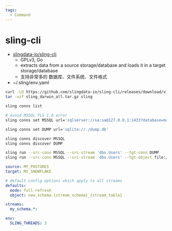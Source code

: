 ```yaml
---
tags:
  - Command
---
```


# sling-cli

- [slingdata-io/sling-cli](https://github.com/slingdata-io/sling-cli)
  - GPLv3, Go
  - extracts data from a source storage/database and loads it in a target storage/database
  - 支持非常多的 数据库、文件系统、文件格式
- ~/.sling/env.yaml

```bash
curl -LO https://github.com/slingdata-io/sling-cli/releases/download/v1.4.5/sling_darwin_all.tar.gz
tar -xzf sling_darwin_all.tar.gz sling

sling conns list

# avoid MSSQL TLS 1.0 error
sling conns set MSSQL url='sqlserver://sa:sa@127.0.0.1:1433?database=master;encrypt=disabled'

sling conns set DUMP url='sqlite://./dump.db'

sling conns discover MSSQL
sling conns discover DUMP

sling run --src-conn MSSQL --src-stream 'dbo.Users' --tgt-conn DUMP
sling run --src-conn MSSQL --src-stream 'dbo.Users' --tgt-object file://$PWD/dump.json
```

```yaml title="replication.yaml"
source: MY_POSTGRES
target: MY_SNOWFLAKE

# default config options which apply to all streams
defaults:
  mode: full-refresh
  object: new_schema.{stream_schema}_{stream_table}

streams:
  my_schema.*:

env:
  SLING_THREADS: 3
```
